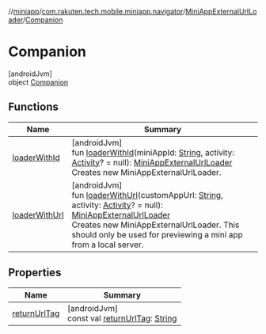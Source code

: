 //[miniapp](../../../../index.md)/[com.rakuten.tech.mobile.miniapp.navigator](../../index.md)/[MiniAppExternalUrlLoader](../index.md)/[Companion](index.md)

# Companion

[androidJvm]\
object [Companion](index.md)

## Functions

| Name | Summary |
|---|---|
| [loaderWithId](loader-with-id.md) | [androidJvm]<br>fun [loaderWithId](loader-with-id.md)(miniAppId: [String](https://kotlinlang.org/api/latest/jvm/stdlib/kotlin/-string/index.html), activity: [Activity](https://developer.android.com/reference/kotlin/android/app/Activity.html)? = null): [MiniAppExternalUrlLoader](../index.md)<br>Creates new MiniAppExternalUrlLoader. |
| [loaderWithUrl](loader-with-url.md) | [androidJvm]<br>fun [loaderWithUrl](loader-with-url.md)(customAppUrl: [String](https://kotlinlang.org/api/latest/jvm/stdlib/kotlin/-string/index.html), activity: [Activity](https://developer.android.com/reference/kotlin/android/app/Activity.html)? = null): [MiniAppExternalUrlLoader](../index.md)<br>Creates new MiniAppExternalUrlLoader. This should only be used for previewing a mini app from a local server. |

## Properties

| Name | Summary |
|---|---|
| [returnUrlTag](return-url-tag.md) | [androidJvm]<br>const val [returnUrlTag](return-url-tag.md): [String](https://kotlinlang.org/api/latest/jvm/stdlib/kotlin/-string/index.html) |
